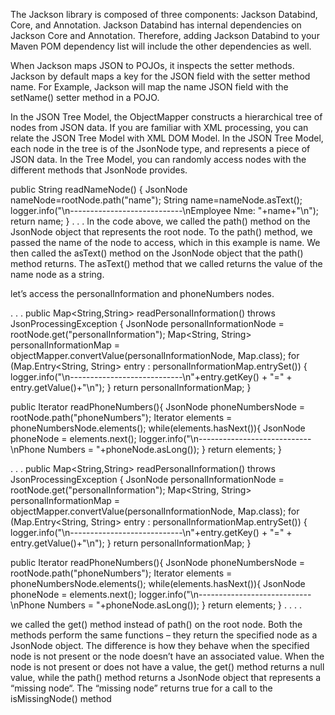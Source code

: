  The Jackson library is composed of three components: Jackson Databind, Core, and Annotation. Jackson Databind has internal dependencies on Jackson Core and Annotation. Therefore, adding Jackson Databind to your Maven POM dependency list will include the other dependencies as well. 

When Jackson maps JSON to POJOs, it inspects the setter methods. Jackson by default maps a key for the JSON field with the setter method name. For Example, Jackson will map the name JSON field with the setName() setter method in a POJO.

In the JSON Tree Model, the ObjectMapper constructs a hierarchical tree of nodes from JSON data. If you are familiar with XML processing, you can relate the JSON Tree Model with XML DOM Model. In the JSON Tree Model, each node in the tree is of the JsonNode type, and represents a piece of JSON data. In the Tree Model, you can randomly access nodes with the different methods that JsonNode provides.

public String readNameNode()
{
    JsonNode nameNode=rootNode.path("name");
    String name=nameNode.asText();
    logger.info("\n----------------------------\nEmployee Nme: "+name+"\n");
    return name;
}
. . .
In the code above, we called the path() method on the JsonNode object that represents the root node. To the path() method, we passed the name of the node to access, which in this example is name. We then called the asText() method on the JsonNode object that the path() method returns. The asText() method that we called returns the value of the name node as a string.

let’s access the personalInformation and phoneNumbers nodes.


. . .
public Map<String,String> readPersonalInformation() throws JsonProcessingException
 {
     JsonNode personalInformationNode = rootNode.get("personalInformation");
     Map<String, String> personalInformationMap = objectMapper.convertValue(personalInformationNode, Map.class);
     for (Map.Entry<String, String> entry : personalInformationMap.entrySet())
     {
         logger.info("\n----------------------------\n"+entry.getKey() + "=" + entry.getValue()+"\n");
     }
       return personalInformationMap;
 }

 public Iterator<JsonNode> readPhoneNumbers(){
     JsonNode phoneNumbersNode = rootNode.path("phoneNumbers");
     Iterator<JsonNode> elements = phoneNumbersNode.elements();
     while(elements.hasNext()){
         JsonNode phoneNode = elements.next();
         logger.info("\n----------------------------\nPhone Numbers = "+phoneNode.asLong());
     }
     return elements;
 }

. . .
public Map<String,String> readPersonalInformation() throws JsonProcessingException
 {
     JsonNode personalInformationNode = rootNode.get("personalInformation");
     Map<String, String> personalInformationMap = objectMapper.convertValue(personalInformationNode, Map.class);
     for (Map.Entry<String, String> entry : personalInformationMap.entrySet())
     {
         logger.info("\n----------------------------\n"+entry.getKey() + "=" + entry.getValue()+"\n");
     }
       return personalInformationMap;
 }
 
 public Iterator<JsonNode> readPhoneNumbers(){
     JsonNode phoneNumbersNode = rootNode.path("phoneNumbers");
     Iterator<JsonNode> elements = phoneNumbersNode.elements();
     while(elements.hasNext()){
         JsonNode phoneNode = elements.next();
         logger.info("\n----------------------------\nPhone Numbers = "+phoneNode.asLong());
     }
     return elements;
 }
. . . .
 
 we called the get() method instead of path() on the root node. Both the methods perform the same functions – they return the specified node as a JsonNode object. The difference is how they behave when the specified node is not present or the node doesn’t have an associated value. When the node is not present or does not have a value, the get() method returns a null value, while the path() method returns a JsonNode object that represents a “missing node“. The “missing node” returns true for a call to the isMissingNode() method
